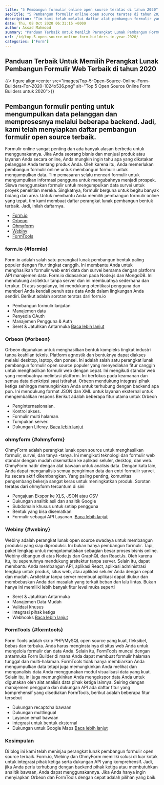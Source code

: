 ```yaml
---
title: "5 Pembangun formulir online open source teratas di tahun 2020" 
seoTitle: "5 Pembangun formulir online open source teratas di tahun 2020" 
description: "Tim kami telah melalui daftar alat pembangun formulir yang luas dan kami telah mencantumkan beberapa perangkat lunak pembangun formulir online teratas untuk Anda." 
date: Thu, 08 Oct 2020 06:31:15 +0000
author: Assad Mahmood
summary: "Panduan Terbaik Untuk Memilih Perangkat Lunak Pembangun Formulir Web Terbaik di tahun 2020" 
url: /id/top-5-open-source-online-form-builders-in-year-2020/
categories: ['Form']
---
```


## Panduan Terbaik Untuk Memilih Perangkat Lunak Pembangun Formulir Web Terbaik di tahun 2020

{{< figure align=center src="images/Top-5-Open-Source-Online-Form-Builders-For-2020-1024x536.png" alt="Top 5 Open Source Online Form Builders untuk 2020">}}


## Pembangun formulir penting untuk mengumpulkan data pelanggan dan memprosesnya melalui beberapa backend. Jadi, kami telah menyiapkan daftar pembangun formulir open source terbaik.
Formulir online sangat penting dan ada banyak alasan berbeda untuk menggunakannya. Jika Anda seorang bisnis dan menjual produk atau layanan Anda secara online, Anda mungkin ingin tahu apa yang dikatakan pelanggan Anda tentang produk Anda. Oleh karena itu, Anda memerlukan pembangun formulir online untuk membangun formulir untuk mengumpulkan data.
Tim pemasaran selalu mencari formulir untuk mengumpulkan informasi pengguna untuk mengubahnya menjadi prospek. Siswa menggunakan formulir untuk mengumpulkan data survei untuk proyek penelitian mereka. Singkatnya, formulir berguna untuk begitu banyak bidang dan area.
Untuk membantu Anda memilih pembangun formulir online yang tepat, tim kami membuat daftar perangkat lunak pembangun bentuk terbaik. Jadi, inilah daftarnya.
  * [Form.io][1]
  * [Orbeon][2]
  * [Ohmyform][3]
  * [Webiny][4]
  * [FormTools][5]


###  **form.io**  {#formio}

Form.io adalah salah satu perangkat lunak pembangun bentuk paling populer dengan fitur tingkat canggih. Ini membantu Anda untuk menghasilkan formulir web entri data dan survei bersama dengan platform API manajemen data.
Form.io didasarkan pada Node.js dan MongoDB. Ini mendukung arsitektur tanpa server dan ini membuatnya sederhana dan terukur. Di atas segalanya, ini mendukung otentikasi pengguna dan memberi Anda kendali penuh atas data Anda dalam lingkungan Anda sendiri.
Berikut adalah sorotan teratas dari form.io
  * Pembangun formulir lanjutan
  * Manajemen data
  * Penyedia OAuth
  * Manajemen Pengguna & Auth
  * Seret & Jatuhkan Antarmuka
    [Baca lebih lanjut][6]


###  **Orbeon**  {#orbeon}

Orbeon digunakan untuk menghasilkan bentuk kompleks tingkat industri tanpa keahlian teknis. Platform agnostik dan bentuknya dapat diakses melalui desktop, laptop, dan ponsel.
Ini adalah salah satu perangkat lunak pembangun formulir open source populer yang menyediakan fitur canggih untuk menghasilkan formulir web dengan cepat. Ini mengikuti standar web yang membuatnya melintasi platform. Ini berfokus pada keamanan dan semua data dienkripsi saat istirahat.
Orbeon mendukung integrasi pihak ketiga sehingga memungkinkan Anda untuk terhubung dengan backend apa pun. Ini mendukung format JSON dan XML untuk layanan eksternal untuk mengembalikan respons
Berikut adalah beberapa fitur utama untuk Orbeon
  * Penginternasionalan.
  * Kontrol akses.
  * Formulir multi halaman.
  * Tumpukan server.
  * Dukungan Liferay.
    [Baca lebih lanjut][7]


###  **ohmyform**  {#ohmyform}

OhmyForm adalah perangkat lunak open source untuk menghasilkan formulir, survei, dan tanya -tanya. Ini mengikuti teknologi dan formulir web standar dengan mudah disematkan ke aplikasi seluler, desktop, dan web.
OhmyForm hadir dengan alat bawaan untuk analisis data. Dengan kata lain, Anda dapat menganalisis semua pengiriman data dan entri formulir survei. Itu secara aktif dikembangkan. Yang paling penting, komunitas pengembang bekerja sangat keras untuk meningkatkan produk.
Sorotan teratas dari ohmyform tercantum di sini
  * Pengajuan Ekspor ke XLS, JSON atau CSV
  * Dukungan analitik asli dan analitik Google
  * Subdomain khusus untuk setiap pengguna
  * Bentuk yang bisa disematkan
  * Formulir sebagai API Layanan.
    [Baca lebih lanjut][8]


###  **Webiny**  {#webiny}

Webiny adalah perangkat lunak open source swadaya untuk membangun produksi yang siap diproduksi. Ini bukan hanya pembangun formulir. Tapi, paket lengkap untuk mengotomatiskan sebagian besar proses bisnis online.
Webiny dibangun di atas Node.js dan GraphQL dan ReactJs. Oleh karena itu, itu sepenuhnya mendukung arsitektur tanpa server. Selain itu, dapat membantu Anda membangun API, aplikasi React, aplikasi administrasi lengkap untuk produk, situs web, atau aplikasi seluler Anda dengan cepat dan mudah.
Arsitektur tanpa server membuat aplikasi dapat diukur dan membebaskan Anda dari masalah yang terkait beban dan lalu lintas. Bukan hanya ini memiliki lebih banyak fitur level muka seperti
  * Seret & Jatuhkan Antarmuka
  * Manajemen Data Mudah
  * Validasi khusus
  * Integrasi pihak ketiga
  * Webhooks
    [Baca lebih lanjut][9]


###  **FormTools**  {#formtools}

Form Tools adalah skrip PHP/MySQL open source yang kuat, fleksibel, bebas dan terbuka. Anda harus menginstalnya di situs web Anda untuk mengelola formulir dan data Anda. Selain itu, FormTools muncul dengan antarmuka Form Builder di mana Anda dapat membuat formulir halaman tunggal dan multi-halaman.
FormTools tidak hanya membiarkan Anda mengumpulkan data tetapi juga memungkinkan Anda melihat dan menganalisis data Anda menggunakan modul visualisasi data yang kuat. Selain itu, ini juga memungkinkan Anda mengekspor data Anda untuk digunakan oleh alat analisis data pihak ketiga lainnya.
Seiring dengan manajemen pengguna dan dukungan API ada daftar fitur yang komprehensif yang disediakan FormTools, berikut adalah beberapa fitur tersebut
  * Dukungan recaptcha bawaan
  * Dukungan multlingual
  * Layanan email bawaan
  * Integrasi untuk bentuk eksternal
  * Dukungan untuk Google Maps
    [Baca lebih lanjut][10]

### Kesimpulan
Di blog ini kami telah meninjau perangkat lunak pembangun formulir open source terbaik. Form.io, Webiny dan OhmyForm memiliki solusi di luar kotak untuk integrasi pihak ketiga serta dukungan API yang komprehensif. Jadi, jika Anda perlu terhubung dengan backend pihak ketiga atau membutuhkan analitik bawaan, Anda dapat menggunakannya. Jika Anda hanya ingin menyiapkan Orbeon dan FormTools dengan cepat adalah pilihan yang baik.



 [1]: #formio
 [2]: #orbeon
 [3]: #ohmyform
 [4]: #webiny
 [5]: #formtools
 [6]: https://products.containerize.com/form/formio
 [7]: https://products.containerize.com/form/orbeon
 [8]: https://products.containerize.com/form/ohmyform
 [9]: https://products.containerize.com/form/webiny
 [10]: https://products.containerize.com/form/formtools
